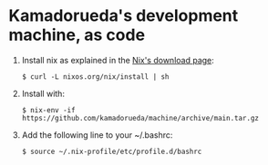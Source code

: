 # Kamadorueda's development machine, as code

1.  Install nix as explained in the
    [Nix's download page](https://nixos.org/download):

    `$ curl -L nixos.org/nix/install | sh`

1.  Install with:

    `$ nix-env -if https://github.com/kamadorueda/machine/archive/main.tar.gz`

1.  Add the following line to your ~/.bashrc:

    `$ source ~/.nix-profile/etc/profile.d/bashrc`
